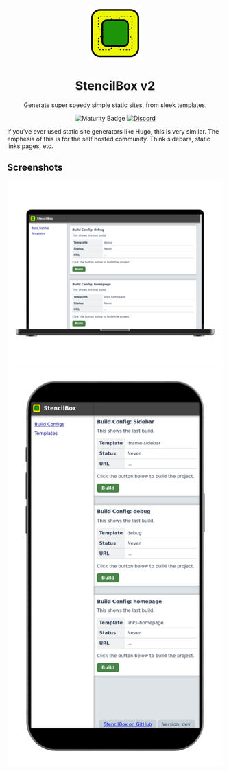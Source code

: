 <div align = "center">
  <img alt = "project logo" src = "logo.png" width = "128" />
  <h1>StencilBox v2</h1>

Generate super speedy simple static sites, from sleek templates.

![Maturity Badge](https://img.shields.io/badge/maturity-prototype-red)
[![Discord](https://img.shields.io/discord/846737624960860180?label=Discord%20Server)](https://discord.gg/jhYWWpNJ3v)

</div>

If you've ever used static site generators like Hugo, this is very similar. The emphesis of this is for the self hosted community. Think sidebars, static links pages, etc.

## Screenshots

<p align = "center">
<img src = "var/screenshots/mainpage-laptop_framed.png" />
<img src = "var/screenshots/mainpage-phone_framed.png" />
</p>

